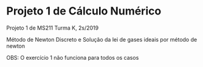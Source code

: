 # Projeto 1 de Cálculo Numérico
Projeto 1 de MS211 Turma K, 2s/2019

Método de Newton Discreto e Solução da lei de gases ideais por método de newton


OBS: O exercício 1 não funciona para todos os casos
